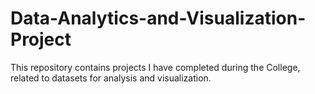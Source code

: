 # Data-Analytics-and-Visualization-Project
This repository contains projects I have completed during the College, related to datasets for analysis and visualization.
